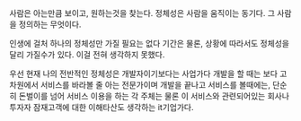 사람은 아는만큼 보이고, 원하는것을 찾는다.
정체성은 사람을 움직이는 동기다. 그 사람을 정의하는 무엇이다.

인생에 걸처 하나의 정체성만 가질 필요는 없다
기간은 물론, 상황에 따라서도 정체성을 달리 가질수가 있다.
이걸 전혀 생각하지 못했다.

우선 현재 나의 전반적인 정체성은 개발자이기보다는 사업가다
개발을 할 때는 보다 고차원에서 서비스를 바라볼 줄 아는 전문가이며
개발을 끝나고 서비스를 볼때에는, 단순히 돈벌이를 넘어 서비스 이용을 하는 각 주체는 물론 이 서비스와 관련되어있는 회사나 투자자 잠재고객에 대한 이해타산도 생각하는 it기업가다.
